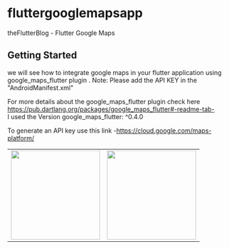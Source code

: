 # fluttergooglemapsapp

theFlutterBlog - Flutter Google Maps

## Getting Started

we will see how to integrate google maps in your flutter application using google_maps_flutter plugin .
Note: Please add the API KEY in the "AndroidManifest.xml"

For more details about the google_maps_flutter plugin check here https://pub.dartlang.org/packages/google_maps_flutter#-readme-tab-  
I used the Version google_maps_flutter: ^0.4.0

To generate an API key use this link -https://cloud.google.com/maps-platform/

<div style="text-align: center">
    <table>
        <tr>
            <td style="text-align: center">
                    <img src="(https://user-images.githubusercontent.com/4372065/84785627-537b3880-b009-11ea-8379-fe289a8c269b.png" width="200"/>
            </td>            
            <td style="text-align: center">              
                     <img src="https://user-images.githubusercontent.com/4372065/84785615-50804800-b009-11ea-9bf0-5876dfb817e9.png" width="200"/>
            </td>
        </tr>
  </table>
  </div>

